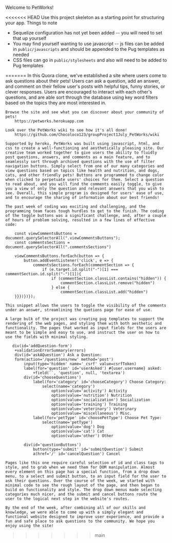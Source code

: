 Welcome to PetWorks!

<<<<<<< HEAD
Use this project skeleton as a starting point for structuring your app. Things to note
* Sequelize configuration has not yet been added -- you will need to set that up yourself
* You may find yourself wanting to use javascript -- js files can be added in `public/javascripts` and should be appended to the Pug templates as needed
* CSS files can go in `public/stylesheets` and also will need to be added to Pug templates

=======
    In this Quora clone, we've established a site where users come to ask questions about their pets! Users can ask a question, add an answer, and comment on their fellow user's posts with helpful tips, funny stories, or clever responses. Users are encouraged to interact with each other's questions, and are able sort through the database using key word filters based on the topics they are most interested in.

    Browse the site and see what you can discover about your community of pets!
        https://petworks.herokuapp.com

    Look over the PetWorks wiki to see how it's all done!
        https://github.com/Chocoloco123/groupProject1July_PetWorks/wiki

    Supported by heroku, PetWorks was built using javascript, html, and css to create a well-functioning and aesthetically pleasing site. Our creative team worked together to give users the ability to fluidly post questions, answers, and comments as a main feature, and to seamlessly sort through archived questions with the use of filter navigation buttons. Simply select from one of our many categories and view questions based on topics like health and nutrition, and dogs, cats, and other friendly pets! Buttons are programmed to change color when clicked to perpetuate users' choices for them. Select a question to read about, and you will find the comments easily toggle, to give you a view of only the question and relevant answers that you wish to see. Overall, this simple program is designed for users' ease of use, and to encourage the sharing of information about our best friends!

    The past week of coding was exciting and challenging, and the programming team faces tough hurdles to get to the finish. The coding of the toggle buttons was a significant challenge, and, after a couple of hours of problem solving, resulted in a few lines of effective code:

        const viewCommentsButtons = document.querySelectorAll(".viewCommentsButtons");
        const commentsSections = document.querySelectorAll(".commentsSections")

        viewCommentsButtons.forEach(button => {
            button.addEventListener('click', e => {
                commentsSections.forEach(commentSection => {
                    if (e.target.id.split("-")[1] === commentSection.id.split("-")[1]){
                        if (commentSection.classList.contains("hidden")) {
                            commentSection.classList.remove("hidden")
                        } else {
                            commentSection.classList.add("hidden")
        }}})})});

    This snippet allows the users to toggle the visibility of the comments under an answer, streamlining the quetions page for ease of use.

    A large bulk of the project was creating pug templates to support the rendering of the web pages, and styling them with both aesthetic and functionality. The pages that worked as input fields for the users are meant to be simple and easy to use, and instruct the user on how to use the fields with minimal styling.

       div(id='addQuestion-form')
        +validationErrorSummary(errors)
        div(id='askAQuestion') Ask a Question:
        form(action='/questions/new' method='post')
            input(type='hidden' name='_csrf' value=csrfToken)
            label(for='question' id='userAsked') #{user.username} asked:
                +field(``, 'question', null, 'textarea')
            div(id='chooseQuestions')
                label(for='category' id='chooseCategory') Choose Category:
                    select(name='category')
                        option(value='activity') Activity
                        option(value='nutrition') Nutrition
                        option(value='socialization') Socialization
                        option(value='training') Training
                        option(value='veterinary') Veterinary
                        option(value='miscellaneous') Misc.
                label(for='petType' id='choosePetType') Choose Pet Type:
                    select(name='petType')
                        option(value='dog') Dog
                        option(value='cat') Cat
                        option(value='other') Other

            div(id='questionButtons')
                button(type='submit' id='submitQuestion') Submit
                a(href='/' id='cancelQuestion') Cancel

    Pages like this one require careful selection of id and class tags to style, and to grab when we need them for DOM manipulation. Almost every element on this page has a special function, from a drop down menu, to a select and submit button, to an input field for the user to ask their questions. Over the course of the week, we started with minimal code to see the rough layout of the page, and then began to build on functionality and style. The drop down menus made selecting categories much nicer, and the submit and cancel buttons route the user to the logical next step in the website's routes.

    By the end of the week, after combining all of our skills and knowledge, we were able to come up with a simply elegant and functional website designed to improve user experience, and provide a fun and safe place to ask questions to the community. We hope you enjoy using the site!
>>>>>>> main
